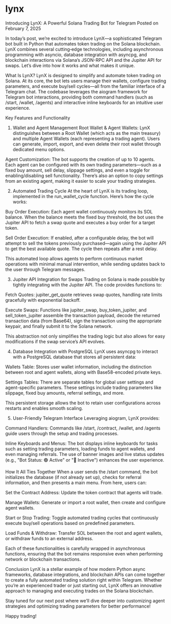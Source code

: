 # lynx
Introducing LynX: A Powerful Solana Trading Bot for Telegram
Posted on February 7, 2025

In today’s post, we’re excited to introduce LynX—a sophisticated Telegram bot built in Python that automates token trading on the Solana blockchain. LynX combines several cutting‐edge technologies, including asynchronous programming with asyncio, database integration with asyncpg, and blockchain interactions via Solana’s JSON-RPC API and the Jupiter API for swaps. Let’s dive into how it works and what makes it unique.

What Is LynX?
LynX is designed to simplify and automate token trading on Solana. At its core, the bot lets users manage their wallets, configure trading parameters, and execute buy/sell cycles—all from the familiar interface of a Telegram chat. The codebase leverages the aiogram framework for Telegram bot interactions, providing both command handlers (such as /start, /wallet, /agents) and interactive inline keyboards for an intuitive user experience.

Key Features and Functionality
1. Wallet and Agent Management
Root Wallet & Agent Wallets:
LynX distinguishes between a Root Wallet (which acts as the main treasury) and multiple Agent Wallets (each representing a trading agent). Users can generate, import, export, and even delete their root wallet through dedicated menu options.

Agent Customization:
The bot supports the creation of up to 10 agents. Each agent can be configured with its own trading parameters—such as a fixed buy amount, sell delay, slippage settings, and even a toggle for enabling/disabling sell functionality. There’s also an option to copy settings from an existing agent, making it easier to scale your trading strategies.

2. Automated Trading Cycle
At the heart of LynX is its trading loop, implemented in the run_wallet_cycle function. Here’s how the cycle works:

Buy Order Execution:
Each agent wallet continuously monitors its SOL balance. When the balance meets the fixed buy threshold, the bot uses the Jupiter API to fetch a swap quote and executes a buy order for a target token.

Sell Order Execution:
If enabled, after a configurable delay, the bot will attempt to sell the tokens previously purchased—again using the Jupiter API to get the best available quote. The cycle then repeats after a rest delay.

This automated loop allows agents to perform continuous market operations with minimal manual intervention, while sending updates back to the user through Telegram messages.

3. Jupiter API Integration for Swaps
Trading on Solana is made possible by tightly integrating with the Jupiter API. The code provides functions to:

Fetch Quotes:
jupiter_get_quote retrieves swap quotes, handling rate limits gracefully with exponential backoff.

Execute Swaps:
Functions like jupiter_swap, buy_token_jupiter, and sell_token_jupiter assemble the transaction payload, decode the returned transaction data (from Base64), sign the transaction using the appropriate keypair, and finally submit it to the Solana network.

This abstraction not only simplifies the trading logic but also allows for easy modifications if the swap service’s API evolves.

4. Database Integration with PostgreSQL
LynX uses asyncpg to interact with a PostgreSQL database that stores all persistent data:

Wallets Table:
Stores user wallet information, including the distinction between root and agent wallets, along with Base58-encoded private keys.

Settings Tables:
There are separate tables for global user settings and agent-specific parameters. These settings include trading parameters like slippage, fixed buy amounts, referral settings, and more.

This persistent storage allows the bot to retain user configurations across restarts and enables smooth scaling.

5. User-Friendly Telegram Interface
Leveraging aiogram, LynX provides:

Command Handlers:
Commands like /start, /contract, /wallet, and /agents guide users through the setup and trading processes.

Inline Keyboards and Menus:
The bot displays inline keyboards for tasks such as setting trading parameters, loading funds to agent wallets, and even managing referrals. The use of banner images and live status updates (e.g., "Bot Status: 🟢 Active" or "🔴 Inactive") enhances the user experience.

How It All Ties Together
When a user sends the /start command, the bot initializes the database (if not already set up), checks for referral information, and then presents a main menu. From here, users can:

Set the Contract Address:
Update the token contract that agents will trade.

Manage Wallets:
Generate or import a root wallet, then create and configure agent wallets.

Start or Stop Trading:
Toggle automated trading cycles that continuously execute buy/sell operations based on predefined parameters.

Load Funds & Withdraw:
Transfer SOL between the root and agent wallets, or withdraw funds to an external address.

Each of these functionalities is carefully wrapped in asynchronous functions, ensuring that the bot remains responsive even when performing network or blockchain transactions.

Conclusion
LynX is a stellar example of how modern Python async frameworks, database integrations, and blockchain APIs can come together to create a fully automated trading solution right within Telegram. Whether you’re an experienced trader or just starting out, LynX offers an innovative approach to managing and executing trades on the Solana blockchain.

Stay tuned for our next post where we’ll dive deeper into customizing agent strategies and optimizing trading parameters for better performance!

Happy trading!

